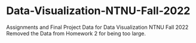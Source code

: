 # Data-Visualization-NTNU-Fall-2022
Assignments and Final Project Data for Data Visualization NTNU Fall 2022
Removed the Data from Homework 2 for being too large.